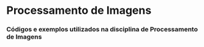 # Processamento de Imagens

### Códigos e exemplos utilizados na disciplina de Processamento de Imagens
